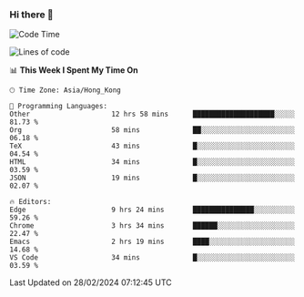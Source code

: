 ### Hi there 👋

<!--
**nicehiro/nicehiro** is a ✨ _special_ ✨ repository because its `README.md` (this file) appears on your GitHub profile.

Here are some ideas to get you started:

- 🔭 I’m currently working on ...
- 🌱 I’m currently learning ...
- 👯 I’m looking to collaborate on ...
- 🤔 I’m looking for help with ...
- 💬 Ask me about ...
- 📫 How to reach me: ...
- 😄 Pronouns: ...
- ⚡ Fun fact: ...
-->

<!--START_SECTION:waka-->
![Code Time](http://img.shields.io/badge/Code%20Time-260%20hrs%2052%20mins-blue)

![Lines of code](https://img.shields.io/badge/From%20Hello%20World%20I%27ve%20Written-2.6%20million%20lines%20of%20code-blue)

📊 **This Week I Spent My Time On** 

```text
🕑︎ Time Zone: Asia/Hong_Kong

💬 Programming Languages: 
Other                    12 hrs 58 mins      ████████████████████░░░░░   81.73 % 
Org                      58 mins             ██░░░░░░░░░░░░░░░░░░░░░░░   06.18 % 
TeX                      43 mins             █░░░░░░░░░░░░░░░░░░░░░░░░   04.54 % 
HTML                     34 mins             █░░░░░░░░░░░░░░░░░░░░░░░░   03.59 % 
JSON                     19 mins             █░░░░░░░░░░░░░░░░░░░░░░░░   02.07 % 

🔥 Editors: 
Edge                     9 hrs 24 mins       ███████████████░░░░░░░░░░   59.26 % 
Chrome                   3 hrs 34 mins       ██████░░░░░░░░░░░░░░░░░░░   22.47 % 
Emacs                    2 hrs 19 mins       ████░░░░░░░░░░░░░░░░░░░░░   14.68 % 
VS Code                  34 mins             █░░░░░░░░░░░░░░░░░░░░░░░░   03.59 % 
```


 Last Updated on 28/02/2024 07:12:45 UTC
<!--END_SECTION:waka-->
